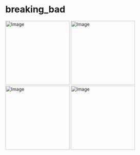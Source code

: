 # breaking_bad


<img src="https://user-images.githubusercontent.com/87586865/181712183-145c9477-e950-470d-8a21-5a7d09b25c67.jpeg" alt="Image" width="200"/>    <img src="https://user-images.githubusercontent.com/87586865/181712194-60e46917-e8bc-4330-ab10-1a23e58cd84f.jpeg" alt="Image" width="200"/>    <img src="https://user-images.githubusercontent.com/87586865/181712259-276d5a43-4878-428f-a691-490ecd6464b3.jpeg" alt="Image" width="200"/>    <img src="https://user-images.githubusercontent.com/87586865/181712021-b6f0de96-1fbc-4930-a329-03c88de0cd9e.jpeg" alt="Image" width="200"/>
